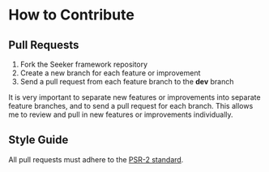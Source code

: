 # How to Contribute

## Pull Requests

1. Fork the Seeker framework repository
2. Create a new branch for each feature or improvement
3. Send a pull request from each feature branch to the **dev** branch

It is very important to separate new features or improvements into separate feature branches, and to send a
pull request for each branch. This allows me to review and pull in new features or improvements individually.

## Style Guide

All pull requests must adhere to the [PSR-2 standard](https://github.com/php-fig/fig-standards/blob/master/accepted/PSR-2-coding-style-guide.md).
